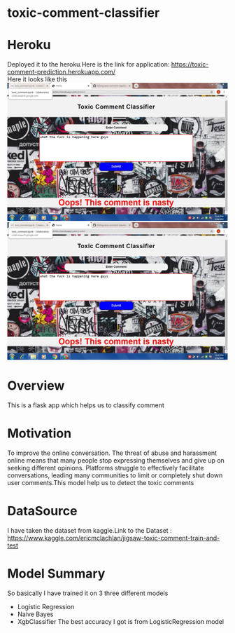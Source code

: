 # toxic-comment-classifier

# Heroku
Deployed it to the heroku.Here is the link for application: https://toxic-comment-prediction.herokuapp.com/<br>
Here it looks like this<br>
![](sreenshot-flask-app/image1.JPG)
![](sreenshot-flask-app/image1.JPG)

# Overview
This is a flask app which helps us to classify comment

# Motivation
To improve the online conversation. The threat of abuse and harassment online means that many people stop expressing themselves and give up on seeking different opinions. Platforms struggle to effectively facilitate conversations, leading many communities to limit or completely shut down user comments.This model help us to detect the toxic comments

# DataSource
I have taken the dataset from kaggle.Link to the Dataset : https://www.kaggle.com/ericmclachlan/jigsaw-toxic-comment-train-and-test

# Model Summary
So basically I have trained it on 3 three different models
- Logistic Regression
- Naive Bayes
- XgbClassifier
The best accuracy I got is from LogisticRegression model
